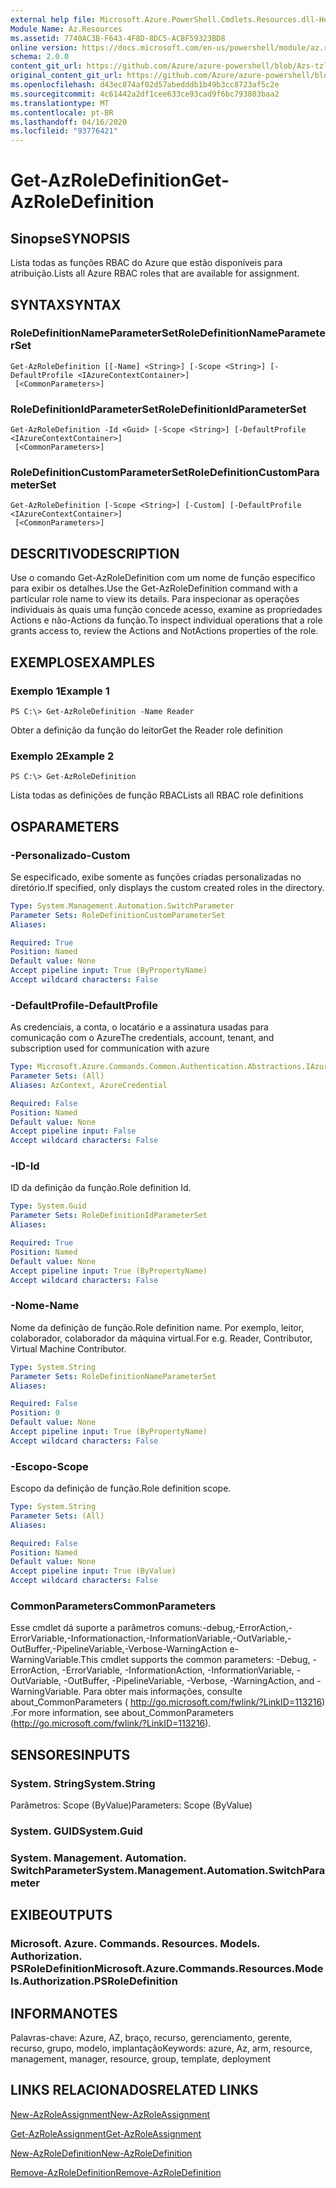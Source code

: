 ```yaml
---
external help file: Microsoft.Azure.PowerShell.Cmdlets.Resources.dll-Help.xml
Module Name: Az.Resources
ms.assetid: 7740AC3B-F643-4F8D-8DC5-ACBF59323BD8
online version: https://docs.microsoft.com/en-us/powershell/module/az.resources/get-Azroledefinition
schema: 2.0.0
content_git_url: https://github.com/Azure/azure-powershell/blob/Azs-tzl/src/Resources/Resources/help/Get-AzRoleDefinition.md
original_content_git_url: https://github.com/Azure/azure-powershell/blob/Azs-tzl/src/Resources/Resources/help/Get-AzRoleDefinition.md
ms.openlocfilehash: d43ec874af02d57abedddb1b49b3cc8723af5c2e
ms.sourcegitcommit: 4c61442a2df1cee633ce93cad9f6bc793803baa2
ms.translationtype: MT
ms.contentlocale: pt-BR
ms.lasthandoff: 04/16/2020
ms.locfileid: "93776421"
---
```

# <span data-ttu-id="0d56b-101">Get-AzRoleDefinition</span><span class="sxs-lookup"><span data-stu-id="0d56b-101">Get-AzRoleDefinition</span></span>

## <span data-ttu-id="0d56b-102">Sinopse</span><span class="sxs-lookup"><span data-stu-id="0d56b-102">SYNOPSIS</span></span>
<span data-ttu-id="0d56b-103">Lista todas as funções RBAC do Azure que estão disponíveis para atribuição.</span><span class="sxs-lookup"><span data-stu-id="0d56b-103">Lists all Azure RBAC roles that are available for assignment.</span></span>

## <span data-ttu-id="0d56b-104">SYNTAX</span><span class="sxs-lookup"><span data-stu-id="0d56b-104">SYNTAX</span></span>

### <span data-ttu-id="0d56b-105">RoleDefinitionNameParameterSet</span><span class="sxs-lookup"><span data-stu-id="0d56b-105">RoleDefinitionNameParameterSet</span></span>
```
Get-AzRoleDefinition [[-Name] <String>] [-Scope <String>] [-DefaultProfile <IAzureContextContainer>]
 [<CommonParameters>]
```

### <span data-ttu-id="0d56b-106">RoleDefinitionIdParameterSet</span><span class="sxs-lookup"><span data-stu-id="0d56b-106">RoleDefinitionIdParameterSet</span></span>
```
Get-AzRoleDefinition -Id <Guid> [-Scope <String>] [-DefaultProfile <IAzureContextContainer>]
 [<CommonParameters>]
```

### <span data-ttu-id="0d56b-107">RoleDefinitionCustomParameterSet</span><span class="sxs-lookup"><span data-stu-id="0d56b-107">RoleDefinitionCustomParameterSet</span></span>
```
Get-AzRoleDefinition [-Scope <String>] [-Custom] [-DefaultProfile <IAzureContextContainer>]
 [<CommonParameters>]
```

## <span data-ttu-id="0d56b-108">DESCRITIVO</span><span class="sxs-lookup"><span data-stu-id="0d56b-108">DESCRIPTION</span></span>
<span data-ttu-id="0d56b-109">Use o comando Get-AzRoleDefinition com um nome de função específico para exibir os detalhes.</span><span class="sxs-lookup"><span data-stu-id="0d56b-109">Use the Get-AzRoleDefinition command with a particular role name to view its details.</span></span>
<span data-ttu-id="0d56b-110">Para inspecionar as operações individuais às quais uma função concede acesso, examine as propriedades Actions e não-Actions da função.</span><span class="sxs-lookup"><span data-stu-id="0d56b-110">To inspect individual operations that a role grants access to, review the Actions and NotActions properties of the role.</span></span>

## <span data-ttu-id="0d56b-111">EXEMPLOS</span><span class="sxs-lookup"><span data-stu-id="0d56b-111">EXAMPLES</span></span>

### <span data-ttu-id="0d56b-112">Exemplo 1</span><span class="sxs-lookup"><span data-stu-id="0d56b-112">Example 1</span></span>
```
PS C:\> Get-AzRoleDefinition -Name Reader
```

<span data-ttu-id="0d56b-113">Obter a definição da função do leitor</span><span class="sxs-lookup"><span data-stu-id="0d56b-113">Get the Reader role definition</span></span>

### <span data-ttu-id="0d56b-114">Exemplo 2</span><span class="sxs-lookup"><span data-stu-id="0d56b-114">Example 2</span></span>
```
PS C:\> Get-AzRoleDefinition
```

<span data-ttu-id="0d56b-115">Lista todas as definições de função RBAC</span><span class="sxs-lookup"><span data-stu-id="0d56b-115">Lists all RBAC role definitions</span></span>

## <span data-ttu-id="0d56b-116">OS</span><span class="sxs-lookup"><span data-stu-id="0d56b-116">PARAMETERS</span></span>

### <span data-ttu-id="0d56b-117">-Personalizado</span><span class="sxs-lookup"><span data-stu-id="0d56b-117">-Custom</span></span>
<span data-ttu-id="0d56b-118">Se especificado, exibe somente as funções criadas personalizadas no diretório.</span><span class="sxs-lookup"><span data-stu-id="0d56b-118">If specified, only displays the custom created roles in the directory.</span></span>

```yaml
Type: System.Management.Automation.SwitchParameter
Parameter Sets: RoleDefinitionCustomParameterSet
Aliases:

Required: True
Position: Named
Default value: None
Accept pipeline input: True (ByPropertyName)
Accept wildcard characters: False
```

### <span data-ttu-id="0d56b-119">-DefaultProfile</span><span class="sxs-lookup"><span data-stu-id="0d56b-119">-DefaultProfile</span></span>
<span data-ttu-id="0d56b-120">As credenciais, a conta, o locatário e a assinatura usadas para comunicação com o Azure</span><span class="sxs-lookup"><span data-stu-id="0d56b-120">The credentials, account, tenant, and subscription used for communication with azure</span></span>

```yaml
Type: Microsoft.Azure.Commands.Common.Authentication.Abstractions.IAzureContextContainer
Parameter Sets: (All)
Aliases: AzContext, AzureCredential

Required: False
Position: Named
Default value: None
Accept pipeline input: False
Accept wildcard characters: False
```

### <span data-ttu-id="0d56b-121">-ID</span><span class="sxs-lookup"><span data-stu-id="0d56b-121">-Id</span></span>
<span data-ttu-id="0d56b-122">ID da definição da função.</span><span class="sxs-lookup"><span data-stu-id="0d56b-122">Role definition Id.</span></span>

```yaml
Type: System.Guid
Parameter Sets: RoleDefinitionIdParameterSet
Aliases:

Required: True
Position: Named
Default value: None
Accept pipeline input: True (ByPropertyName)
Accept wildcard characters: False
```

### <span data-ttu-id="0d56b-123">-Nome</span><span class="sxs-lookup"><span data-stu-id="0d56b-123">-Name</span></span>
<span data-ttu-id="0d56b-124">Nome da definição de função.</span><span class="sxs-lookup"><span data-stu-id="0d56b-124">Role definition name.</span></span>
<span data-ttu-id="0d56b-125">Por exemplo, leitor, colaborador, colaborador da máquina virtual.</span><span class="sxs-lookup"><span data-stu-id="0d56b-125">For e.g. Reader, Contributor, Virtual Machine Contributor.</span></span>

```yaml
Type: System.String
Parameter Sets: RoleDefinitionNameParameterSet
Aliases:

Required: False
Position: 0
Default value: None
Accept pipeline input: True (ByPropertyName)
Accept wildcard characters: False
```

### <span data-ttu-id="0d56b-126">-Escopo</span><span class="sxs-lookup"><span data-stu-id="0d56b-126">-Scope</span></span>
<span data-ttu-id="0d56b-127">Escopo da definição de função.</span><span class="sxs-lookup"><span data-stu-id="0d56b-127">Role definition scope.</span></span>

```yaml
Type: System.String
Parameter Sets: (All)
Aliases:

Required: False
Position: Named
Default value: None
Accept pipeline input: True (ByValue)
Accept wildcard characters: False
```

### <span data-ttu-id="0d56b-128">CommonParameters</span><span class="sxs-lookup"><span data-stu-id="0d56b-128">CommonParameters</span></span>
<span data-ttu-id="0d56b-129">Esse cmdlet dá suporte a parâmetros comuns:-debug,-ErrorAction,-ErrorVariable,-Informationaction,-InformationVariable,-OutVariable,-OutBuffer,-PipelineVariable,-Verbose-WarningAction e-WarningVariable.</span><span class="sxs-lookup"><span data-stu-id="0d56b-129">This cmdlet supports the common parameters: -Debug, -ErrorAction, -ErrorVariable, -InformationAction, -InformationVariable, -OutVariable, -OutBuffer, -PipelineVariable, -Verbose, -WarningAction, and -WarningVariable.</span></span> <span data-ttu-id="0d56b-130">Para obter mais informações, consulte about_CommonParameters ( http://go.microsoft.com/fwlink/?LinkID=113216) .</span><span class="sxs-lookup"><span data-stu-id="0d56b-130">For more information, see about_CommonParameters (http://go.microsoft.com/fwlink/?LinkID=113216).</span></span>

## <span data-ttu-id="0d56b-131">SENSORES</span><span class="sxs-lookup"><span data-stu-id="0d56b-131">INPUTS</span></span>

### <span data-ttu-id="0d56b-132">System. String</span><span class="sxs-lookup"><span data-stu-id="0d56b-132">System.String</span></span>
<span data-ttu-id="0d56b-133">Parâmetros: Scope (ByValue)</span><span class="sxs-lookup"><span data-stu-id="0d56b-133">Parameters: Scope (ByValue)</span></span>

### <span data-ttu-id="0d56b-134">System. GUID</span><span class="sxs-lookup"><span data-stu-id="0d56b-134">System.Guid</span></span>

### <span data-ttu-id="0d56b-135">System. Management. Automation. SwitchParameter</span><span class="sxs-lookup"><span data-stu-id="0d56b-135">System.Management.Automation.SwitchParameter</span></span>

## <span data-ttu-id="0d56b-136">EXIBE</span><span class="sxs-lookup"><span data-stu-id="0d56b-136">OUTPUTS</span></span>

### <span data-ttu-id="0d56b-137">Microsoft. Azure. Commands. Resources. Models. Authorization. PSRoleDefinition</span><span class="sxs-lookup"><span data-stu-id="0d56b-137">Microsoft.Azure.Commands.Resources.Models.Authorization.PSRoleDefinition</span></span>

## <span data-ttu-id="0d56b-138">INFORMA</span><span class="sxs-lookup"><span data-stu-id="0d56b-138">NOTES</span></span>
<span data-ttu-id="0d56b-139">Palavras-chave: Azure, AZ, braço, recurso, gerenciamento, gerente, recurso, grupo, modelo, implantação</span><span class="sxs-lookup"><span data-stu-id="0d56b-139">Keywords: azure, Az, arm, resource, management, manager, resource, group, template, deployment</span></span>

## <span data-ttu-id="0d56b-140">LINKS RELACIONADOS</span><span class="sxs-lookup"><span data-stu-id="0d56b-140">RELATED LINKS</span></span>

[<span data-ttu-id="0d56b-141">New-AzRoleAssignment</span><span class="sxs-lookup"><span data-stu-id="0d56b-141">New-AzRoleAssignment</span></span>](./New-AzRoleAssignment.md)

[<span data-ttu-id="0d56b-142">Get-AzRoleAssignment</span><span class="sxs-lookup"><span data-stu-id="0d56b-142">Get-AzRoleAssignment</span></span>](./Get-AzRoleAssignment.md)

[<span data-ttu-id="0d56b-143">New-AzRoleDefinition</span><span class="sxs-lookup"><span data-stu-id="0d56b-143">New-AzRoleDefinition</span></span>](./New-AzRoleDefinition.md)

[<span data-ttu-id="0d56b-144">Remove-AzRoleDefinition</span><span class="sxs-lookup"><span data-stu-id="0d56b-144">Remove-AzRoleDefinition</span></span>](./Remove-AzRoleDefinition.md)

